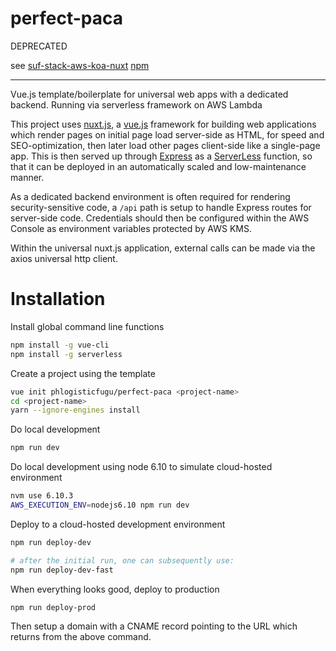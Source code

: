 # perfect-paca

DEPRECATED

see [suf-stack-aws-koa-nuxt](https://github.com/suf-stack/generator-suf-stack-aws-koa-nuxt) [npm](https://www.npmjs.com/package/generator-suf-stack-aws-koa-nuxt)

---

Vue.js template/boilerplate for universal web apps with a dedicated backend.
Running via serverless framework on AWS Lambda

This project uses [nuxt.js](https://nuxtjs.org/), a [vue.js](https://vuejs.org/) framework
for building web applications which render pages on initial page load server-side as HTML,
for speed and SEO-optimization, then later load other pages client-side like a single-page app.
This is then served up through [Express](https://expressjs.com/) as a [ServerLess](https://serverless.com/)
function, so that it can be deployed in an automatically scaled and low-maintenance manner.

As a dedicated backend environment is often required for rendering security-sensitive code, a `/api`
path is setup to handle Express routes for server-side code.  Credentials should then be configured
within the AWS Console as environment variables protected by AWS KMS.

Within the universal nuxt.js application, external calls can be made
via the axios universal http client.

# Installation

Install global command line functions
```bash
npm install -g vue-cli
npm install -g serverless
```

Create a project using the template
```bash
vue init phlogisticfugu/perfect-paca <project-name>
cd <project-name>
yarn --ignore-engines install
```

Do local development
```bash
npm run dev
```

Do local development using node 6.10 to simulate cloud-hosted environment
```bash
nvm use 6.10.3
AWS_EXECUTION_ENV=nodejs6.10 npm run dev
```

Deploy to a cloud-hosted development environment
```bash
npm run deploy-dev

# after the initial run, one can subsequently use:
npm run deploy-dev-fast
```

When everything looks good, deploy to production
```bash
npm run deploy-prod
```

Then setup a domain with a CNAME record pointing to the URL which returns from the above command.
